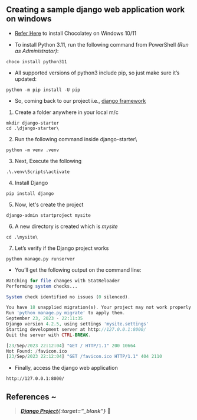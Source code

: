 Creating a sample django web application work on windows
---------------------------------------------------------

*  [Refer Here](https://chocolatey.org/install#individual) to install Chocolatey on Windows 10/11

* To install Python 3.11, run the following command from PowerShell _(Run as Administrator)_:
```
choco install python311
```
* All supported versions of python3 include pip, so just make sure it’s updated:
```
python -m pip install -U pip
```

* So, coming back to our project i.e., [django framework](https://docs.djangoproject.com/en/4.2/intro/tutorial01/)

1. Create a folder anywhere in your local m/c
```
mkdir django-starter
cd .\django-starter\
```

2. Run the following command inside django-starter\
```
python -m venv .venv
```

3. Next, Execute the following
```
.\.venv\Scripts\activate
```

4. Install Django
```
pip install django
```

5. Now, let's create the project
```
django-admin startproject mysite
```

6. A new directory is created which is _mysite_
```
cd .\mysite\
```

7. Let’s verify if the Django project works
```
python manage.py runserver
```

* You’ll get the following output on the command line:

```php
Watching for file changes with StatReloader
Performing system checks...

System check identified no issues (0 silenced).

You have 18 unapplied migration(s). Your project may not work properly until you apply the migrations for app(s): admin, auth, contenttypes, sessions.
Run 'python manage.py migrate' to apply them.
September 23, 2023 - 22:11:35
Django version 4.2.5, using settings 'mysite.settings'
Starting development server at http://127.0.0.1:8000/
Quit the server with CTRL-BREAK.

[23/Sep/2023 22:12:04] "GET / HTTP/1.1" 200 10664
Not Found: /favicon.ico
[23/Sep/2023 22:12:04] "GET /favicon.ico HTTP/1.1" 404 2110
```

* Finally, access the django web application
```
http://127.0.0.1:8000/
```

## References ~

> _**[Django Project](https://docs.djangoproject.com/en/4.2/intro/tutorial01/){:target="_blank"}**_ 🐍 
